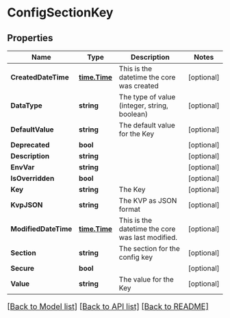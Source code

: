 # ConfigSectionKey

## Properties

Name | Type | Description | Notes
------------ | ------------- | ------------- | -------------
**CreatedDateTime** | [**time.Time**](time.Time.md) | This is the datetime the core was created | [optional] 
**DataType** | **string** | The type of value (integer, string, boolean) | [optional] 
**DefaultValue** | **string** | The default value for the Key | [optional] 
**Deprecated** | **bool** |  | [optional] 
**Description** | **string** |  | [optional] 
**EnvVar** | **string** |  | [optional] 
**IsOverridden** | **bool** |  | [optional] 
**Key** | **string** | The Key | [optional] 
**KvpJSON** | **string** | The KVP as JSON format | [optional] 
**ModifiedDateTime** | [**time.Time**](time.Time.md) | This is the datetime the core was last modified. | [optional] 
**Section** | **string** | The section for the config key | [optional] 
**Secure** | **bool** |  | [optional] 
**Value** | **string** | The value for the Key | [optional] 

[[Back to Model list]](../README.md#documentation-for-models) [[Back to API list]](../README.md#documentation-for-api-endpoints) [[Back to README]](../README.md)

<style>
     p, ul, ol, li { font-size: 18px !important;}
</style>



